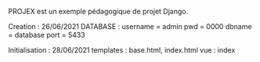 PROJEX est un exemple pédagogique de projet Django.

Creation : 26/06/2021
    DATABASE :  username = admin
                pwd      = 0000
                dbname   = database
                port     = 5433

Initialisation : 28/06/2021
    templates : base.html, index.html
                vue : index
